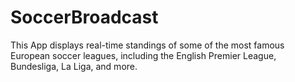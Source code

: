 # SoccerBroadcast
This App displays real-time standings of some of the most famous European soccer leagues, including the English Premier League, Bundesliga, La Liga, and more.
